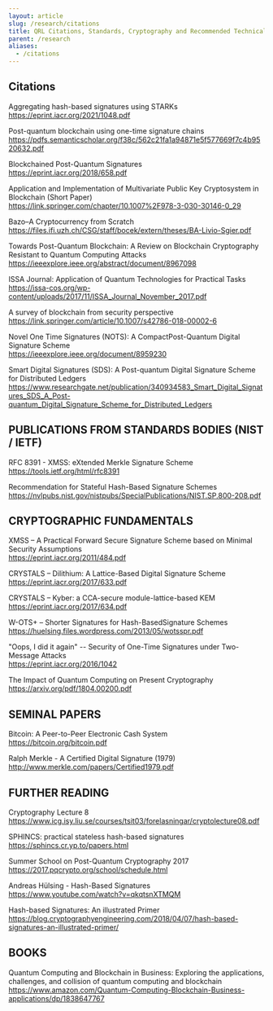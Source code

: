 ```yaml
---
layout: article
slug: /research/citations
title: QRL Citations, Standards, Cryptography and Recommended Technical Reading
parent: /research
aliases:
  - /citations
---
```


## Citations

Aggregating hash-based signatures using STARKs\
https://eprint.iacr.org/2021/1048.pdf

Post-quantum blockchain using one-time signature chains\
https://pdfs.semanticscholar.org/f38c/562c21fa1a94871e5f577669f7c4b9520632.pdf

Blockchained Post-Quantum Signatures\
https://eprint.iacr.org/2018/658.pdf

Application and Implementation of Multivariate Public Key Cryptosystem in Blockchain (Short Paper)\
https://link.springer.com/chapter/10.1007%2F978-3-030-30146-0_29

Bazo–A Cryptocurrency from Scratch\
https://files.ifi.uzh.ch/CSG/staff/bocek/extern/theses/BA-Livio-Sgier.pdf

Towards Post-Quantum Blockchain: A Review on Blockchain Cryptography Resistant to Quantum Computing Attacks\
https://ieeexplore.ieee.org/abstract/document/8967098

ISSA Journal: Application of Quantum Technologies for Practical Tasks\
https://issa-cos.org/wp-content/uploads/2017/11/ISSA_Journal_November_2017.pdf

A survey of blockchain from security perspective\
https://link.springer.com/article/10.1007/s42786-018-00002-6

Novel One Time Signatures (NOTS): A CompactPost-Quantum Digital Signature Scheme\
https://ieeexplore.ieee.org/document/8959230

Smart Digital Signatures (SDS): A Post-quantum Digital Signature Scheme for Distributed Ledgers\
https://www.researchgate.net/publication/340934583_Smart_Digital_Signatures_SDS_A_Post-quantum_Digital_Signature_Scheme_for_Distributed_Ledgers

## PUBLICATIONS FROM STANDARDS BODIES (NIST / IETF)

RFC 8391 - XMSS: eXtended Merkle Signature Scheme\
https://tools.ietf.org/html/rfc8391

Recommendation for Stateful Hash-Based Signature Schemes\
https://nvlpubs.nist.gov/nistpubs/SpecialPublications/NIST.SP.800-208.pdf

## CRYPTOGRAPHIC FUNDAMENTALS

XMSS – A Practical Forward Secure Signature Scheme based on Minimal Security Assumptions\
https://eprint.iacr.org/2011/484.pdf

CRYSTALS – Dilithium: A Lattice-Based Digital Signature Scheme\
https://eprint.iacr.org/2017/633.pdf

CRYSTALS – Kyber: a CCA-secure module-lattice-based KEM\
https://eprint.iacr.org/2017/634.pdf

W-OTS+ – Shorter Signatures for Hash-BasedSignature Schemes\
https://huelsing.files.wordpress.com/2013/05/wotsspr.pdf

"Oops, I did it again" -- Security of One-Time Signatures under Two-Message Attacks\
https://eprint.iacr.org/2016/1042

The Impact of Quantum Computing on Present Cryptography\
https://arxiv.org/pdf/1804.00200.pdf

## SEMINAL PAPERS

Bitcoin: A Peer-to-Peer Electronic Cash System\
https://bitcoin.org/bitcoin.pdf

Ralph Merkle - A Certified Digital Signature (1979)\
http://www.merkle.com/papers/Certified1979.pdf

## FURTHER READING

Cryptography Lecture 8\
https://www.icg.isy.liu.se/courses/tsit03/forelasningar/cryptolecture08.pdf

SPHINCS: practical stateless hash-based signatures\
https://sphincs.cr.yp.to/papers.html

Summer School on Post-Quantum Cryptography 2017\
https://2017.pqcrypto.org/school/schedule.html

Andreas Hülsing - Hash-Based Signatures\
https://www.youtube.com/watch?v=qkqtsnXTMQM

Hash-based Signatures: An illustrated Primer\
https://blog.cryptographyengineering.com/2018/04/07/hash-based-signatures-an-illustrated-primer/

## BOOKS

Quantum Computing and Blockchain in Business: Exploring the applications, challenges, and collision of quantum computing and blockchain\
https://www.amazon.com/Quantum-Computing-Blockchain-Business-applications/dp/1838647767